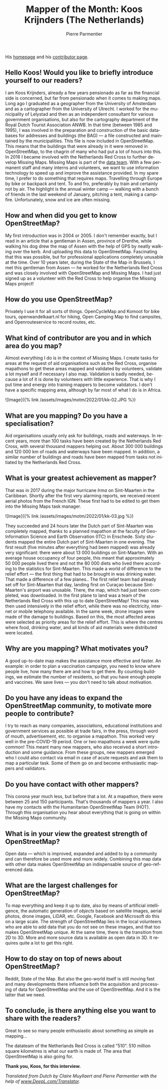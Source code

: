 ﻿---
title: "Mapper of the Month: Koos Krijnders (The Netherlands)"
featured: kk-01.jpeg
layout: post
category: motm
author: Pierre Parmentier
lang: en
---

His [homepage](https://www.openstreetmap.org/user/koos%20krijnders) and his [contributor page](https://hdyc.neis-one.org/?koos%20krijnders).

## Hello Koos! Would you like to briefly introduce yourself to our readers?

I am Koos Krijnders, already a few years pensionado as far as the financial side is concerned, but far from pensionado when it comes to making maps. Long ago I graduated as a geographer from the University of Amsterdam and as a cartographer from the University of Utrecht. I worked for the municipality of Lelystad and then as an independent consultant for various government organisations, but also for the cartography department of the Royal Dutch Tourist Association ANWB. In that time (between 1985 and 1995), I was involved in the preparation and construction of the basic databases for addresses and buildings (the BAG) — a file constructed and maintained by the municipalities. This file is now included in OpenStreetMap. This means that the buildings that were already in it were removed in OpenStreetMap, to the chagrin of many who had put a lot of hours into this.
In 2016 I became involved with the Netherlands Red Cross to further develop Missing Maps. Missing Maps is part of the [data team](https://www.510.global/). With a few permanent staff and many interns and volunteers, we want to use information technology to speed up and improve the assistance provided. In my spare time, I prefer to do something that requires maps. Travelling through Europe by bike or backpack and tent. To and fro, preferably by train and certainly not by air. The highlight is the annual winter camp — walking with a bunch of friends in the last weekend of January, pitching a tent, making a campfire. Unfortunately, snow and ice are often missing.

## How and when did you get to know OpenStreetMap?

My first introduction was in 2004 or 2005. I don't remember exactly, but I read in an article that a gentleman in Assen, province of Drenthe, while walking his dog drew the map of Assen with the help of GPS by neatly walking over the kerb. And uploading this data to OpenStreetMap. Fascinating that this was possible, but for professional applications completely unusable at the time. Over 10 years later, during the State of the Map in Brussels, I met this gentleman from Assen — he worked for the Netherlands Red Cross and was closely involved with OpenStreetMap and Missing Maps. I had just signed up as a volunteer with the Red Cross to help organise the Missing Maps project!

## How do you use OpenStreetMap?

Privately I use it for all sorts of things. OpenCycleMap and Komoot for bike tours, openwandelkaart.nl for hiking, Open Camping Map to find campsites, and Openrouteservice to record routes, etc.

## What kind of contributor are you and in which area do you map?

Almost everything I do is in the context of Missing Maps. I create tasks for areas at the request of aid organisations such as the Red Cross, organise mapathons to get these areas mapped and validated by volunteers, validate a lot myself and if necessary I also map. Validation is badly needed, because a lot of it is done by volunteers with little experience. That is why I put time and energy into training mappers to become validators.
I don't have a specific mapping area, although by far most of what I do is in Africa.

![Image]({% link /assets/images/motm/2022/01/kk-02.JPG %})

## What are you mapping? Do you have a specialisation?

Aid organisations usually only ask for buildings, roads and waterways.
In recent years, more than 100 tasks have been created by the Netherlands Red Cross, with several thousand mappers helping out. About 300&nbsp;000 buildings and 120&nbsp;000 km of roads and waterways have been mapped. In addition, a similar number of buildings and roads have been mapped from tasks not initiated by the Netherlands Red Cross.

## What is your greatest achievement as mapper?

That was in 2017 during the major hurricane *Irma* on Sint-Maarten in the Caribbean. Shortly after the first very alarming reports, we received recent aerial photos from the French IGN. These first had to be edited to get them into the Missing Maps task manager.

![Image]({% link /assets/images/motm/2022/01/kk-03.jpg %})

They succeeded and 24 hours later the Dutch part of Sint-Maarten was completely mapped, thanks to a planned mapathon at the faculty of Geo-Information Science and Earth Observation (ITC) in Enschede. Sixty students mapped the entire Dutch part of Sint-Maarten in one evening. The first result (five minutes after everything had been mapped) was already very significant: there were about 13&nbsp;000 buildings on Sint-Maarten. With an average house occupancy of four people, this meant that approximately 50&nbsp;000 people lived there and not the 80&nbsp;000 diets who lived there according to the statistics for Sint-Maarten. This made a world of difference to the relief effort — the first thing that had to be brought in was drinking water. That made a difference of a few planes..
The first relief team had already set off for Sint-Maarten that day, landing first on Curaçao because Sint-Maarten's airport was unusable. There, the map, which had just been completed, was downloaded. In the first plane to land was a team of the Netherlands Red Cross with this up to date OpenStreetMap! This map was then used intensively in the relief effort, while there was no electricity, internet or mobile telephony available.
In the same week, drone images were made of the damage to buildings. Based on this, the most affected areas were selected as priority areas for the relief effort. This is where the centres where food, drinking water, and all kinds of aid materials were distributed were located.

## Why are you mapping? What motivates you?

A good up-to-date map makes the assistance more effective and faster. An example: in order to plan a vaccination campaign, you need to know where people live, how many there are and how to get there. By counting buildings, we estimate the number of residents, so that you have enough people and vaccines.
We save lives — you don't need to talk about motivation.

## Do you have any ideas to expand the OpenStreetMap community, to motivate more people to contribute?

I try to reach as many companies, associations, educational institutions and government services as possible at trade fairs, in the press, through word of mouth, advertisement, etc. to organise a mapathon. This worked very well in the pre-COVID-19 period. One or two mapathons a week were quite common! This meant many new mappers, who also received a short introduction and some guidance. From these groups, new mappers emerged who I could also contact via email in case of acute requests and ask them to map a particular task. Some of them go on and become enthusiastic mappers and validators.

## Do you have contact with other mappers?

This corona year much less, but before that a lot. At a mapathon, there were between 25 and 150 participants. That's thousands of mappers a year.
I also have my contacts with the Humanitarian OpenStreetMap Team (HOT). Through this organisation you hear about everything that is going on within the Missing Maps community.

## What is in your view the greatest strength of OpenStreetMap?

Open data — which is improved, expanded and added to by a community and can therefore be used more and more widely. Combining this map data with other data makes OpenStreetMap an indispensable source of geo-referenced data.

## What are the largest challenges for OpenStreetMap?

To map everything and keep it up to date, also by means of artificial intelligence, the automatic generation of *objects* based on satellite images, aerial photos, drone images, LiDAR, etc. Google, Facebook and Microsoft do this on a large scale. The strength of OpenStreetMap lies in the local volunteers who are able to add data that you do not see on these images, and that too makes OpenStreetMap unique. At the same time, there is the transition from 2D to 3D. More and more source data is available as open data in 3D. It requires quite a lot to get this right.

## How to do stay on top of news about OpenStreetMap?

Reddit, State of the Map. But also the geo-world itself is still moving fast and many developments there influence both the acquisition and processing of data for OpenStreetMap and the use of OpenStreetMap. And it is the latter that we need.

## To conclude, is there anything else you want to share with the readers?

Great to see so many people enthusiastic about something as simple as mapping...

The datateam of the Netherlands Red Cross is called “510”. 510 million square kilometres is what our earth is made of. The area that OpenStreetMap is also going for.

**Thank you, Koos, for this interview.**

*Translated from Dutch by Claire Muyllaert and Pierre Parmentier with the help of www.DeepL.com/Translator.*
